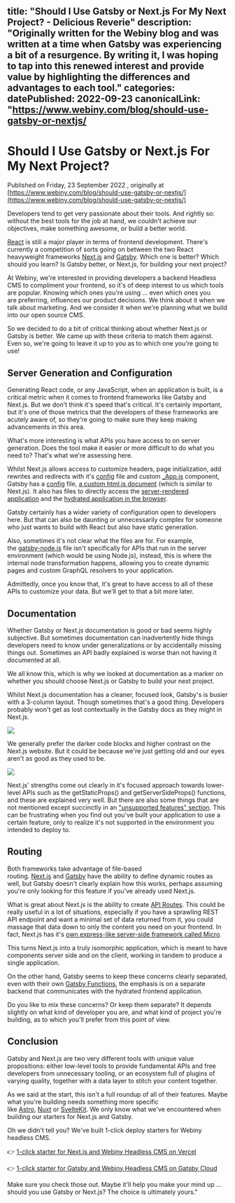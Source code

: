 title: "Should I Use Gatsby or Next.js For My Next Project? - Delicious Reverie"
description: "Originally written for the Webiny blog and was written at a time when Gatsby was experiencing a bit of a resurgence. By writing it, I was hoping to tap into this renewed interest and provide value by highlighting the differences and advantages to each tool."
categories:
datePublished: 2022-09-23
canonicalLink: "https://www.webiny.com/blog/should-use-gatsby-or-nextjs/
---
# Should I Use Gatsby or Next.js For My Next Project?

Published on Friday, 23 September 2022 , originally at [https://www.webiny.com/blog/should-use-gatsby-or-nextjs/](https://www.webiny.com/blog/should-use-gatsby-or-nextjs/)

Developers tend to get very passionate about their tools. And rightly so: without the best tools for the job at hand, we couldn't achieve our objectives, make something awesome, or build a better world.

[React](https://reactjs.org/) is still a major player in terms of frontend development. There's currently a competition of sorts going on between the two React heavyweight frameworks [Next.js](https://nextjs.org/) and [Gatsby](https://www.gatsbyjs.com/). Which one is better? Which should you learn? Is Gatsby better, or Next.js, for building your next project?

At Webiny, we're interested in providing developers a backend Headless CMS to compliment your frontend, so it's of deep interest to us which tools are popular. Knowing which ones you're using ... even which ones you are preferring, influences our product decisions. We think about it when we talk about marketing. And we consider it when we're planning what we build into our open source CMS.

So we decided to do a bit of critical thinking about whether Next.js or Gatsby is better. We came up with these criteria to match them against. Even so, we're going to leave it up to you as to which one you're going to use!

## Server Generation and Configuration

Generating React code, or any JavaScript, when an application is built, is a critical metric when it comes to frontend frameworks like Gatsby and Next.js. But we don't think it's speed that's critical. It's certainly important, but it's one of those metrics that the developers of these frameworks are acutely aware of, so they're going to make sure they keep making advancements in this area.

What's more interesting is what APIs you have access to on server generation. Does the tool make it easier or more difficult to do what you need to? That's what we're assessing here.

Whilst Next.js allows access to customize headers, page initialization, add rewrites and redirects with it's [config](https://nextjs.org/docs/api-reference/next.config.js/introduction) file and custom [\_App.js](https://nextjs.org/docs/advanced-features/custom-app) component, Gatsby has a [config](https://www.gatsbyjs.com/docs/reference/config-files/gatsby-config/) file, [a custom html.js document](https://www.gatsbyjs.com/docs/custom-html/) (which is similar to Next.js). It also has files to directly access the [server-rendered application](https://www.gatsbyjs.com/docs/recipes/pages-layouts/#project-structure) and the [hydrated application in the browser](https://www.gatsbyjs.com/docs/reference/config-files/gatsby-browser/).

Gatsby certainly has a wider variety of configuration open to developers here. But that can also be daunting or unnecessarily complex for someone who just wants to build with React but also have static generation.

Also, sometimes it's not clear what the files are for. For example, the [gatsby-node.js](https://www.gatsbyjs.com/docs/reference/config-files/gatsby-node/) file isn't specifically for APIs that run in the server environment (which would be using Node.js), instead, this is where the internal node transformation happens, allowing you to create dynamic pages and custom GraphQL resolvers to your application.

Admittedly, once you know that, it's great to have access to all of these APIs to customize your data. But we'll get to that a bit more later.

## Documentation

Whether Gatsby or Next.js documentation is good or bad seems highly subjective. But sometimes documentation can inadvertently hide things developers need to know under generalizations or by accidentally missing things out. Sometimes an API badly explained is worse than not having it documented at all.

We all know this, which is why we looked at documentation as a marker on whether you should choose Next.js or Gatsby to build your next project.

Whilst Next.js documentation has a cleaner, focused look, Gatsby's is busier with a 3-column layout. Though sometimes that's a good thing. Developers probably won't get as lost contextually in the Gatsby docs as they might in Next.js.

![](https://d13mv7x44wu31f.cloudfront.net/files/8lawfhqlz-gatsby-docs-site.png)

We generally prefer the darker code blocks and higher contrast on the Next.js website. But it could be because we're just getting old and our eyes aren't as good as they used to be.

![](https://d13mv7x44wu31f.cloudfront.net/files/8lawfhtvw-nextjs-docs-site.png)

Next.js' strengths come out clearly in it's focused approach towards lower-level APIs such as the getStaticProps() and getServerSideProps() functions, and these are explained very well. But there are also some things that are not mentioned except succinctly in an ["unsupported features" section](https://nextjs.org/docs/advanced-features/static-html-export#unsupported-features). This can be frustrating when you find out you've built your application to use a certain feature, only to realize it's not supported in the environment you intended to deploy to.

## Routing

Both frameworks take advantage of file-based routing. [Next.js](https://nextjs.org/docs/routing/dynamic-routes) and [Gatsby](https://www.gatsbyjs.com/docs/how-to/routing/creating-routes/#dynamic-and-authenticated-routing) have the ability to define dynamic routes as well, but Gatsby doesn't clearly explain how this works, perhaps assuming you're only looking for this feature if you've already used Next.js.

What is great about Next.js is the ability to create [API Routes](https://nextjs.org/docs/api-routes/introduction). This could be really useful in a lot of situations, especially if you have a sprawling REST API endpoint and want a minimal set of data returned from it, you could massage that data down to only the content you need on your frontend. In fact, Next.js has it's [own express-like server-side framework called Micro](https://github.com/vercel/micro).

This turns Next.js into a truly isomorphic application, which is meant to have components server side and on the client, working in tandem to produce a single application.

On the other hand, Gatsby seems to keep these concerns clearly separated, even with their own [Gatsby Functions](https://www.gatsbyjs.com/products/cloud/functions), the emphasis is on a separate backend that communicates with the hydrated frontend application.

Do you like to mix these concerns? Or keep them separate? It depends slightly on what kind of developer you are, and what kind of project you're building, as to which you'll prefer from this point of view.

## Conclusion

Gatsby and Next.js are two very different tools with unique value propositions: either low-level tools to provide fundamental APIs and free developers from unnecessary tooling, or an ecosystem full of plugins of varying quality, together with a data layer to stitch your content together.

As we said at the start, this isn't a full roundup of all of their features. Maybe what you're building needs something more specific like [Astro](https://astro.build/), [Nuxt](https://nuxtjs.org/) or [SvelteKit](https://kit.svelte.dev/). We only know what we've encountered when building our starters for Next.js and Gatsby.

Oh we didn't tell you? We've built 1-click deploy starters for Webiny headless CMS.

👉 [1-click starter for Next.js and Webiny Headless CMS on Vercel](https://github.com/webiny/nextjs-starter-webiny)

👉 [1-click starter for Gatsby and Webiny Headless CMS on Gatsby Cloud](https://www.gatsbyjs.com/dashboard/deploynow?url=https://github.com/webiny/gatsby-starter-webiny)

Make sure you check those out. Maybe it'll help you make your mind up ... should you use Gatsby or Next.js? The choice is ultimately yours."